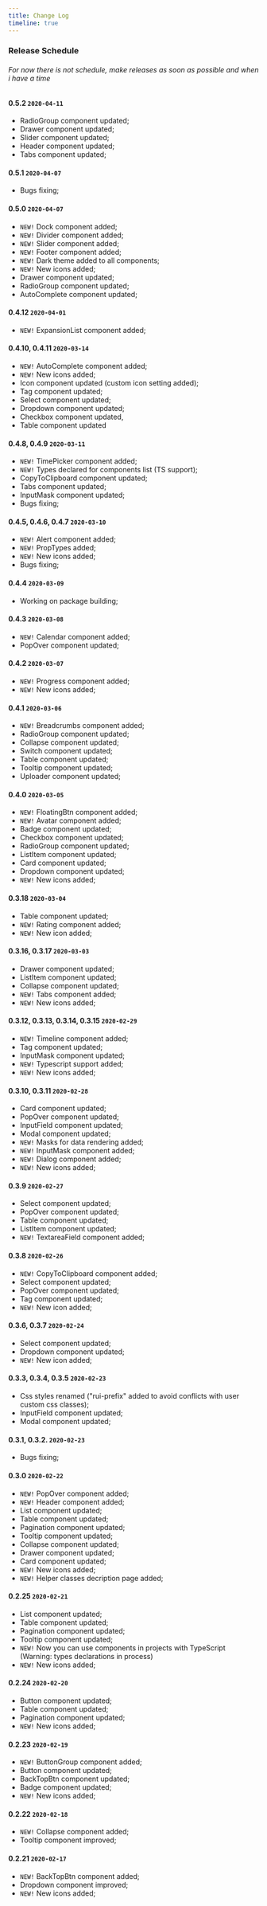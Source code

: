 ```yaml
---
title: Change Log
timeline: true
---
```


### Release Schedule

###### For now there is not schedule, make releases as soon as possible and when i have a time

#### 0.5.2 `2020-04-11`
- RadioGroup component updated;
- Drawer component updated;
- Slider component updated;
- Header component updated;
- Tabs component updated;

#### 0.5.1 `2020-04-07`
- Bugs fixing;

#### 0.5.0 `2020-04-07`

- `NEW!` Dock component added;
- `NEW!` Divider component added;
- `NEW!` Slider component added;
- `NEW!` Footer component added;
- `NEW!` Dark theme added to all components;
- `NEW!` New icons added;
- Drawer component updated;
- RadioGroup component updated;
- AutoComplete component updated;

#### 0.4.12 `2020-04-01`

- `NEW!` ExpansionList component added;

#### 0.4.10, 0.4.11 `2020-03-14`

- `NEW!` AutoComplete component added;
- `NEW!` New icons added;
- Icon component updated (custom icon setting added);
- Tag component updated;
- Select component updated;
- Dropdown component updated;
- Checkbox component updated,
- Table component updated

#### 0.4.8, 0.4.9 `2020-03-11`

- `NEW!` TimePicker component added;
- `NEW!` Types declared for components list (TS support);
- CopyToClipboard component updated;
- Tabs component updated;
- InputMask component updated;
- Bugs fixing;

#### 0.4.5, 0.4.6, 0.4.7 `2020-03-10`

- `NEW!` Alert component added;
- `NEW!` PropTypes added;
- `NEW!` New icons added;
- Bugs fixing;

#### 0.4.4 `2020-03-09`

- Working on package building;

#### 0.4.3 `2020-03-08`

- `NEW!` Calendar component added;
- PopOver component updated;

#### 0.4.2 `2020-03-07`

- `NEW!` Progress component added;
- `NEW!` New icons added;

#### 0.4.1 `2020-03-06`

- `NEW!` Breadcrumbs component added;
- RadioGroup component updated;
- Collapse component updated;
- Switch component updated;
- Table component updated;
- Tooltip component updated;
- Uploader component updated;

#### 0.4.0 `2020-03-05`

- `NEW!` FloatingBtn component added;
- `NEW!` Avatar component added;
- Badge component updated;
- Checkbox component updated;
- RadioGroup component updated;
- ListItem component updated;
- Card component updated;
- Dropdown component updated;
- `NEW!` New icons added;

#### 0.3.18 `2020-03-04`

- Table component updated;
- `NEW!` Rating component added;
- `NEW!` New icon added;

#### 0.3.16, 0.3.17 `2020-03-03`

- Drawer component updated;
- ListItem component updated;
- Collapse component updated;
- `NEW!` Tabs component added;
- `NEW!` New icons added;

#### 0.3.12, 0.3.13, 0.3.14, 0.3.15 `2020-02-29`

- `NEW!` Timeline component added;
- Tag component updated;
- InputMask component updated;
- `NEW!` Typescript support added;
- `NEW!` New icons added;

#### 0.3.10, 0.3.11 `2020-02-28`

- Card component updated;
- PopOver component updated;
- InputField component updated;
- Modal component updated;
- `NEW!` Masks for data rendering added;
- `NEW!` InputMask component added;
- `NEW!` Dialog component added;
- `NEW!` New icons added;

#### 0.3.9 `2020-02-27`

- Select component updated;
- PopOver component updated;
- Table component updated;
- ListItem component updated;
- `NEW!` TextareaField component added;

#### 0.3.8 `2020-02-26`

- `NEW!` CopyToClipboard component added;
- Select component updated;
- PopOver component updated;
- Tag component updated;
- `NEW!` New icon added;

#### 0.3.6, 0.3.7 `2020-02-24`

- Select component updated;
- Dropdown component updated;
- `NEW!` New icon added;

#### 0.3.3, 0.3.4, 0.3.5 `2020-02-23`

- Css styles renamed ("rui-prefix" added to avoid conflicts with user custom css classes);
- InputField component updated;
- Modal component updated;

#### 0.3.1, 0.3.2. `2020-02-23`

- Bugs fixing;

#### 0.3.0 `2020-02-22`

- `NEW!` PopOver component added;
- `NEW!` Header component added;
- List component updated;
- Table component updated;
- Pagination component updated;
- Tooltip component updated;
- Collapse component updated;
- Drawer component updated;
- Card component updated;
- `NEW!` New icons added;
- `NEW!` Helper classes decription page added;

#### 0.2.25 `2020-02-21`

- List component updated;
- Table component updated;
- Pagination component updated;
- Tooltip component updated;
- `NEW!` Now you can use components in projects with TypeScript (Warning: types declarations in process)
- `NEW!` New icons added;

#### 0.2.24 `2020-02-20`

- Button component updated;
- Table component updated;
- Pagination component updated;
- `NEW!` New icons added;

#### 0.2.23 `2020-02-19`

- `NEW!` ButtonGroup component added;
- Button component updated;
- BackTopBtn component updated;
- Badge component updated;
- `NEW!` New icons added;

#### 0.2.22 `2020-02-18`

- `NEW!` Collapse component added;
- Tooltip component improved;

#### 0.2.21 `2020-02-17`

- `NEW!` BackTopBtn component added;
- Dropdown component improved;
- `NEW!` New icons added;
